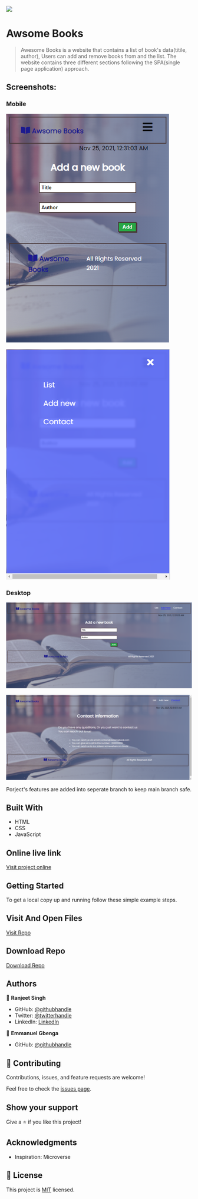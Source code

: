 ![](https://img.shields.io/badge/thecodechaser-blueviolet)

# Awsome Books

> Awesome Books is a website that contains a list of book's data(titile, author), Users can add and remove books from and the list. The website contains three different sections following the SPA(single page application) approach.

## Screenshots:

### Mobile

![screenshot](./images/Screenshot1.png)

![screenshot](./images/Screenshot2.png)

### Desktop

![screenshot](./images/Screenshot3.png)

![screenshot](./images/Screenshot4.png)

Porject's features are added into seperate branch to keep main branch safe.

## Built With

- HTML
- CSS
- JavaScript

## Online live link

[Visit project online](https://thecodechaser.github.io/awesome-books/)

## Getting Started

To get a local copy up and running follow these simple example steps.

## Visit And Open Files

[Visit Repo](https://github.com/thecodechaser/awesome-books)

## Download Repo

[Download Repo](https://github.com/thecodechaser/awesome-books/archive/refs/heads/main.zip)

## Authors

👤 **Ranjeet Singh**

- GitHub: [@githubhandle](https://github.com/thecodechaser)
- Twitter: [@twitterhandle](https://twitter.com/thecodechaser)
- LinkedIn: [LinkedIn](https://linkedin.com/in/thecodechaser)

👤 **Emmanuel Gbenga**

- GitHub: [@githubhandle](github.com/gbengacode)

## 🤝 Contributing

Contributions, issues, and feature requests are welcome!

Feel free to check the [issues page](https://github.com/thecodechaser/awesome-books/issues).

## Show your support

Give a ⭐️ if you like this project!

## Acknowledgments

- Inspiration: Microverse

## 📝 License

This project is [MIT](./MIT.md) licensed.
